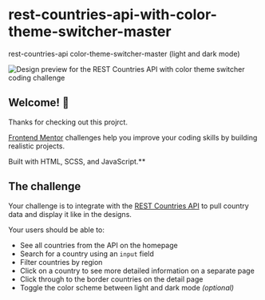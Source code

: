 # rest-countries-api-with-color-theme-switcher-master
rest-countries-api color-theme-switcher-master (light and dark mode)

![Design preview for the REST Countries API with color theme switcher coding challenge](./design/desktop-preview.jpg)

## Welcome! 👋

Thanks for checking out this projrct.

[Frontend Mentor](https://www.frontendmentor.io) challenges help you improve your coding skills by building realistic projects.

Built with HTML, SCSS, and JavaScript.**

## The challenge

Your challenge is to integrate with the [REST Countries API](https://restcountries.com) to pull country data and display it like in the designs.

Your users should be able to:

- See all countries from the API on the homepage
- Search for a country using an `input` field
- Filter countries by region
- Click on a country to see more detailed information on a separate page
- Click through to the border countries on the detail page
- Toggle the color scheme between light and dark mode *(optional)*
